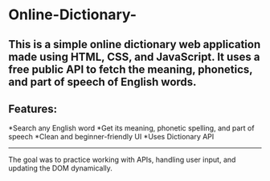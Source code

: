 # Online-Dictionary-

  This is a simple online dictionary web application made using HTML, CSS, and JavaScript. It uses a free public API to fetch the meaning, phonetics, and part of speech of English words.
---

## Features:
*Search any English word
*Get its meaning, phonetic spelling, and part of speech
*Clean and beginner-friendly UI
*Uses Dictionary API

---

The goal was to practice working with APIs, handling user input, and updating the DOM dynamically.
